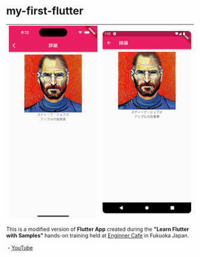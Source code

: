 # my-first-flutter

| <img src="https://github.com/hackenbacker/image-host/blob/main/imgs/my-first-flutter/iOS.png" width=256> | <img src="https://github.com/hackenbacker/image-host/blob/main/imgs/my-first-flutter/Android.png" width=256> |
|:--:|:--:|


This is a modified version of **Flutter App** created during the **"Learn Flutter with Samples"** hands-on training held at [Enginner Cafe](https://engineercafe.jp/ja/) in Fukuoka Japan.

・[YouTube](https://youtu.be/98lH93RERwo)
